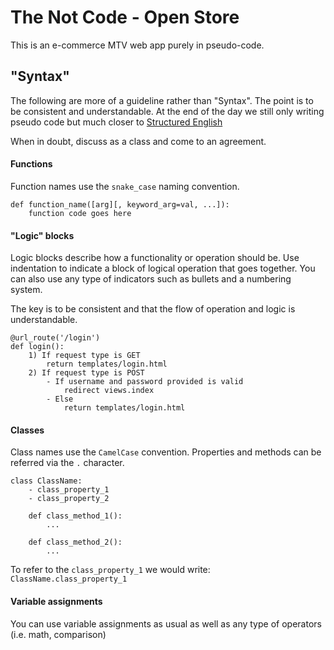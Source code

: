 The Not Code - Open Store
=========================

This is an e-commerce MTV web app purely in pseudo-code.


## "Syntax"

The following are more of a guideline rather than "Syntax". The point is to be
consistent and understandable. At the end of the day we still only writing
pseudo code but much closer to [Structured
English](https://en.wikipedia.org/wiki/Structured_English)

When in doubt, discuss as a class and come to an agreement.


#### Functions

Function names use the `snake_case` naming convention.

```
def function_name([arg][, keyword_arg=val, ...]):
    function code goes here
```


#### "Logic" blocks

Logic blocks describe how a functionality or operation should be.
Use indentation to indicate a block of logical operation that goes together.
You can also use any type of indicators such as bullets and a numbering system.

The key is to be consistent and that the flow of operation and logic is
understandable.

```
@url_route('/login')
def login():
    1) If request type is GET
        return templates/login.html
    2) If request type is POST
        - If username and password provided is valid
            redirect views.index
        - Else
            return templates/login.html
```


#### Classes

Class names use the `CamelCase` convention. Properties and methods can be
referred via the `.` character.


```
class ClassName:
    - class_property_1
    - class_property_2

    def class_method_1():
        ...

    def class_method_2():
        ...
```


To refer to the `class_property_1` we would write:
`ClassName.class_property_1`


#### Variable assignments

You can use variable assignments as usual as well as any type of operators
(i.e. math, comparison)
